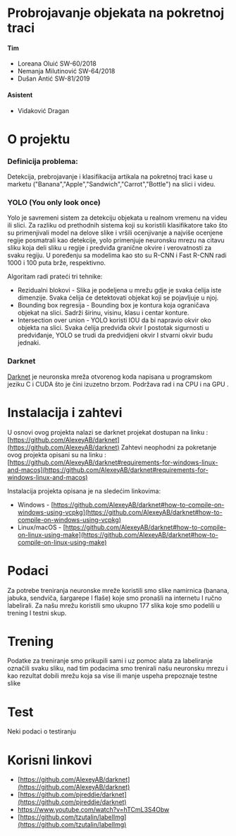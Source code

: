 # Probrojavanje objekata na pokretnoj traci

#### Tim
- Loreana Oluić SW-60/2018
- Nemanja Milutinović SW-64/2018
- Dušan Antić SW-81/2019

#### Asistent
- Vidaković Dragan

# O projektu

### Definicija problema:
Detekcija, prebrojavanje i klasifikacija artikala na pokretnoj traci kase u marketu ("Banana","Apple","Sandwich","Carrot","Bottle") na slici i videu.

### YOLO (You only look once)
Yolo je savremeni sistem za detekciju objekata u realnom vremenu na videu ili slici. Za razliku od prethodnih sistema koji su koristili klasifikatore tako što su primenjivali model na delove slike i vršili ocenjivanje a najviše ocenjene regije posmatrali kao detekcije, yolo primenjuje neuronsku mrezu na citavu sliku koja deli sliku u regije i predviđa granične okvire i verovatnosti za svaku regiju. 
U poređenju sa modelima kao sto su R-CNN i Fast R-CNN radi 1000 i 100 puta brže, respektivno.

Algoritam radi prateći tri tehnike:
- Rezidualni blokovi - Slika je podeljena u mrežu gdje je svaka ćelija iste dimenzije. Svaka ćelija će detektovati objekat koji se pojavljuje u njoj.
- Bounding box regresija - Bounding box je kontura koja ograničava objekat na slici. Sadrži širinu, visinu, klasu i centar konture.
- Intersection over union - YOLO koristi IOU da bi napravio okvir oko objekta na slici. Svaka ćelija predviđa okvir I postotak sigurnosti u predviđanje, YOLO se trudi da predvidjeni okvir I stvarni okvir budu jednaki.

### Darknet
[Darknet](https://github.com/pjreddie/darknet "Darknet") je neuronska mreža otvorenog koda napisana u programskom jeziku C i CUDA što je čini izuzetno brzom. Podržava rad i na CPU i na GPU .

# Instalacija i zahtevi
U osnovi ovog projekta nalazi se darknet projekat dostupan na linku : [https://github.com/AlexeyAB/darknet](https://github.com/AlexeyAB/darknet)
Zahtevi neophodni za pokretanje ovog projekta opisani su na linku : [https://github.com/AlexeyAB/darknet#requirements-for-windows-linux-and-macos](https://github.com/AlexeyAB/darknet#requirements-for-windows-linux-and-macos)

Instalacija projekta opisana je na sledećim linkovima: 
- Windows - [https://github.com/AlexeyAB/darknet#how-to-compile-on-windows-using-vcpkg](https://github.com/AlexeyAB/darknet#how-to-compile-on-windows-using-vcpkg)
- Linux/macOS - [https://github.com/AlexeyAB/darknet#how-to-compile-on-linux-using-make](https://github.com/AlexeyAB/darknet#how-to-compile-on-linux-using-make)

# Podaci
Za potrebe treniranja neuronske mreže koristili smo slike namirnica (banana, jabuka, sendviča, šargarepe I flaše) koje smo pronašli na internetu I ručno labelirali. Za našu mrežu koristili smo ukupno 177 slika koje smo podelili u trening I testni skup.

# Trening
Podatke za treniranje smo prikupili sami i uz pomoc alata za labeliranje označili svaku sliku, nad tim podacima smo trenirali našu neuronsku mrezu i kao rezultat dobili mrežu koja sa vise ili manje uspeha prepoznaje testne slike

# Test
Neki podaci o testiranju

# Korisni linkovi
- [https://github.com/AlexeyAB/darknet](https://github.com/AlexeyAB/darknet)
- [https://github.com/pjreddie/darknet](https://github.com/pjreddie/darknet)
- https://www.youtube.com/watch?v=hTCmL3S4Obw
- [https://github.com/tzutalin/labelImg](https://github.com/tzutalin/labelImg)
